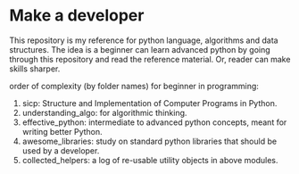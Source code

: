 # Make a developer

This repository is my reference for python language, algorithms and data structures. The idea is a beginner can learn advanced python by going through this repository and read the reference material. Or, reader can make skills sharper.

order of complexity (by folder names) for beginner in programming:

1. sicp: Structure and Implementation of Computer Programs in Python.
2. understanding_algo: for algorithmic thinking.
3. effective_python: intermediate to advanced python concepts, meant for writing better Python.
4. awesome_libraries: study on standard python libraries that should be used by a developer.
5. collected_helpers: a log of re-usable utility objects in above modules.

